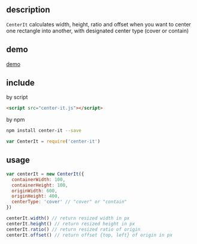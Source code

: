 ## description

`CenterIt` calculates width, height, ratio and offset when you want to center one rectangle into another, with designated center type (cover or contain)

## demo

[demo](http://demo.jackyang.me/center-it/index.html)

## include

by script

```html
<script src="center-it.js"></script>
```

by npm

```bash
npm install center-it --save
```

```js
var CenterIt = require('center-it')
```

## usage

```js
var centerIt = new CenterIt({
  containerWidth: 100,
  containerHeight: 100,
  originWidth: 600,
  originHeight: 400,
  centerType: 'cover' // "cover" or "contain"
})

centerIt.width() // return resized width in px
centerIt.height() // return resized height in px
centerIt.ratio() // return resized ratio of origin
centerIt.offset() // return offset {top, left} of origin in px
```
